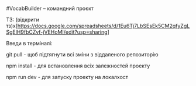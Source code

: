 #VocabBuilder – командний проєкт

ТЗ: (відкрити тз)х[https://docs.google.com/spreadsheets/d/1Eu6Tj7LbSEsEk5CM2qfyZgLSgElH9fbCZvf-jVEHoMI/edit?usp=sharing]


Введи в терміналі:

git pull - щоб підтягнути всі зміни з віддаленого репозиторію

npm install - для встановлення всіх залежностей проекту

npm run dev - для запуску проекту на локалхост
